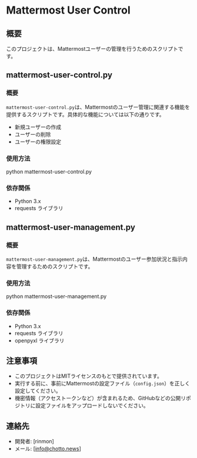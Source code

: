 # Mattermost User Control

## 概要
このプロジェクトは、Mattermostユーザーの管理を行うためのスクリプトです。

## mattermost-user-control.py
### 概要
`mattermost-user-control.py`は、Mattermostのユーザー管理に関連する機能を提供するスクリプトです。具体的な機能については以下の通りです。

- 新規ユーザーの作成
- ユーザーの削除
- ユーザーの権限設定

### 使用方法

python mattermost-user-control.py

### 依存関係
- Python 3.x
- requests ライブラリ

## mattermost-user-management.py
### 概要
`mattermost-user-management.py`は、Mattermostのユーザー参加状況と指示内容を管理するためのスクリプトです。

### 使用方法

python mattermost-user-management.py


### 依存関係
- Python 3.x
- requests ライブラリ
- openpyxl ライブラリ

## 注意事項
- このプロジェクトはMITライセンスのもとで提供されています。
- 実行する前に、事前にMattermostの設定ファイル（`config.json`）を正しく設定してください。
- 機密情報（アクセストークンなど）が含まれるため、GitHubなどの公開リポジトリに設定ファイルをアップロードしないでください。

## 連絡先
- 開発者: [rinmon]
- メール: [info@chotto.news]
